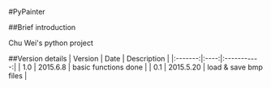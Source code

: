 #PyPainter

##Brief introduction

Chu Wei's python project

##Version details
| Version | Date | Description |
|:-------:|:----:|:-----------:|
| 1.0 | 2015.6.8 | basic functions done |
| 0.1 | 2015.5.20 | load & save bmp files |

